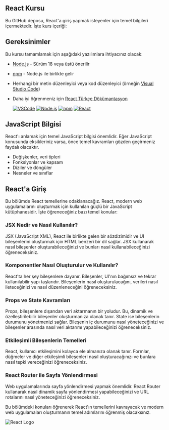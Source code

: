 ## React Kursu

Bu GitHub deposu, React'a giriş yapmak isteyenler için temel bilgileri içermektedir. İşte kurs içeriği:

## Gereksinimler

Bu kursu tamamlamak için aşağıdaki yazılımlara ihtiyacınız olacak:

- [Node.js](https://nodejs.org/) - Sürüm 18 veya üstü önerilir
- [npm](https://www.npmjs.com/) - Node.js ile birlikte gelir
- Herhangi bir metin düzenleyici veya kod düzenleyici (örneğin [Visual Studio Code](https://code.visualstudio.com/))
- Daha iyi öğrenmeniz için [React Türkçe Dökümantasyon](https://tr.legacy.reactjs.org/)
  
  [![VSCode](https://img.shields.io/badge/VSCode-007ACC?logo=visual-studio-code)](https://code.visualstudio.com/)
  [![Node.js](https://img.shields.io/badge/Node.js-339933?logo=node.js&logoColor=white)](https://nodejs.org/)
  [![npm](https://img.shields.io/badge/npm-CB3837?logo=npm)](https://www.npmjs.com/)
  [![React](https://img.shields.io/badge/React-61DAFB?logo=react&logoColor=white)]([https://reactjs.org/](https://tr.legacy.reactjs.org/))


## JavaScript Bilgisi
React'ı anlamak için temel JavaScript bilgisi önemlidir. Eğer JavaScript konusunda eksikleriniz varsa, önce temel kavramları gözden geçirmeniz faydalı olacaktır.

- Değişkenler, veri tipleri
- Fonksiyonlar ve kapsam
- Diziler ve döngüler
- Nesneler ve sınıflar

## React'a Giriş

Bu bölümde React temellerine odaklanacağız. React, modern web uygulamalarını oluşturmak için kullanılan güçlü bir JavaScript kütüphanesidir. İşte öğreneceğiniz bazı temel konular:

### JSX Nedir ve Nasıl Kullanılır?

JSX (JavaScript XML), React ile birlikte gelen bir sözdizimidir ve UI bileşenlerini oluşturmak için HTML benzeri bir dil sağlar. JSX kullanarak nasıl bileşenler oluşturabileceğinizi ve bunları nasıl kullanabileceğinizi öğreneceksiniz.

### Komponentler Nasıl Oluşturulur ve Kullanılır?

React'ta her şey bileşenlere dayanır. Bileşenler, UI'nın bağımsız ve tekrar kullanılabilir yapı taşlarıdır. Bileşenlerin nasıl oluşturulacağını, verileri nasıl ileteceğinizi ve nasıl düzenleneceğini öğreneceksiniz.

### Props ve State Kavramları

Props, bileşenlere dışarıdan veri aktarmanın bir yoludur. Bu, dinamik ve özelleştirilebilir bileşenler oluşturmanıza olanak tanır. State ise bileşenlerin durumunu yönetmenizi sağlar. Bileşenin iç durumunu nasıl yöneteceğinizi ve bileşenler arasında nasıl veri aktarımı yapabileceğinizi öğreneceksiniz.

### Etkileşimli Bileşenlerin Temelleri

React, kullanıcı etkileşimini kolayca ele almanıza olanak tanır. Formlar, düğmeler ve diğer etkileşimli bileşenleri nasıl oluşturacağınızı ve bunlara nasıl tepki vereceğinizi öğreneceksiniz.

### React Router ile Sayfa Yönlendirmesi

Web uygulamalarında sayfa yönlendirmesi yapmak önemlidir. React Router kullanarak nasıl dinamik sayfa yönlendirmesi yapabileceğinizi ve URL rotalarını nasıl yöneteceğinizi öğreneceksiniz.

Bu bölümdeki konuları öğrenerek React'ın temellerini kavrayacak ve modern web uygulamaları oluşturmanın temel adımlarını öğrenmiş olacaksınız.


![React Logo](https://wallpapercave.com/wp/wp4923992.png)
